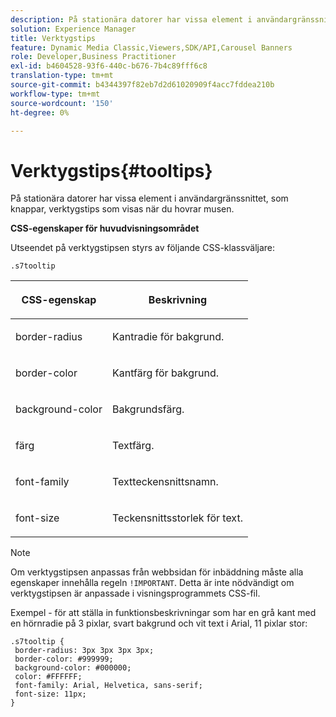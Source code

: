 ```yaml
---
description: På stationära datorer har vissa element i användargränssnittet, som knappar, verktygstips som visas när du hovrar musen.
solution: Experience Manager
title: Verktygstips
feature: Dynamic Media Classic,Viewers,SDK/API,Carousel Banners
role: Developer,Business Practitioner
exl-id: b4604528-93f6-440c-b676-7b4c89fff6c8
translation-type: tm+mt
source-git-commit: b4344397f82eb7d2d61020909f4acc7fddea210b
workflow-type: tm+mt
source-wordcount: '150'
ht-degree: 0%

---
```


# Verktygstips{#tooltips}

På stationära datorer har vissa element i användargränssnittet, som knappar, verktygstips som visas när du hovrar musen.

<!--<a id="section_061E550C1C1D4DB2BD663A898895B38C"></a>-->

**CSS-egenskaper för huvudvisningsområdet**

Utseendet på verktygstipsen styrs av följande CSS-klassväljare:

```
.s7tooltip
```

<table id="table_94EE3F5BBE4547C0B4943471CEE7EDE4"> 
 <thead> 
  <tr> 
   <th colname="col1" class="entry"> <p> CSS-egenskap </p> </th> 
   <th colname="col2" class="entry"> <p>Beskrivning </p> </th> 
  </tr> 
 </thead>
 <tbody> 
  <tr> 
   <td colname="col1"> <p> <span class="codeph"> border-radius  </span> </p> </td> 
   <td colname="col2"> <p> Kantradie för bakgrund. </p> </td> 
  </tr> 
  <tr> 
   <td colname="col1"> <p> <span class="codeph"> border-color  </span> </p> </td> 
   <td colname="col2"> <p> Kantfärg för bakgrund. </p> </td> 
  </tr> 
  <tr> 
   <td colname="col1"> <p> <span class="codeph"> background-color  </span> </p> </td> 
   <td colname="col2"> <p> Bakgrundsfärg. </p> </td> 
  </tr> 
  <tr> 
   <td colname="col1"> <p> <span class="codeph"> färg  </span> </p> </td> 
   <td colname="col2"> <p>Textfärg. </p> </td> 
  </tr> 
  <tr> 
   <td colname="col1"> <p> <span class="codeph"> font-family  </span> </p> </td> 
   <td colname="col2"> <p>Textteckensnittsnamn. </p> </td> 
  </tr> 
  <tr> 
   <td colname="col1"> <p> <span class="codeph"> font-size  </span> </p> </td> 
   <td colname="col2"> <p>Teckensnittsstorlek för text. </p> </td> 
  </tr> 
 </tbody> 
</table>

>[!NOTE]
>
>Om verktygstipsen anpassas från webbsidan för inbäddning måste alla egenskaper innehålla regeln `!IMPORTANT`. Detta är inte nödvändigt om verktygstipsen är anpassade i visningsprogrammets CSS-fil.

Exempel - för att ställa in funktionsbeskrivningar som har en grå kant med en hörnradie på 3 pixlar, svart bakgrund och vit text i Arial, 11 pixlar stor:

```
.s7tooltip { 
 border-radius: 3px 3px 3px 3px; 
 border-color: #999999; 
 background-color: #000000; 
 color: #FFFFFF; 
 font-family: Arial, Helvetica, sans-serif; 
 font-size: 11px; 
}
```
